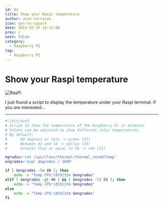 ```yaml
---
id: 81
title: Show your Raspi temperature
author: Jose Cerrejon
icon: pen-to-square
date: 2013-02-25 14:15:00
prev: /
next: false
category:
  - Raspberry PI
tag:
  - Raspberry PI
---
```


# Show your Raspi temperature

![RasPi](/images/RaspberryPiHot.png)

I just found a script to display the temperature under your Raspi terminal. If you are interested...

- - -

```bash
#!/bin/bash
# Script to show the temperature of the Raspberry Pi in terminal
# Values can be adjusted to show different color temperatures.
# By default:
#      40 degrees or less -> green (32)
#      Between 41 and 54 -> yellow (33)
#      Greater than or equal to 55 -> red (31)

mgrados='cat /sys/class/thermal/thermal_zone0/temp'
engrados='expr $mgrados / 1000'

if [ $engrados -le 40 ]; then
	echo -e "Temp CPU:\033[32m $engrados"
elif [ $engrados -gt 40 ] && [ $engrados -lt 55 ]; then
	echo -e "Temp CPU:\033[33m $engrados"
else
	echo -e "Temp CPU:\033[31m $engrados"
fi
```